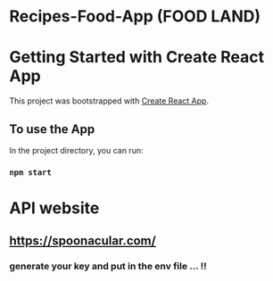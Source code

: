 # Recipes-Food-App (FOOD LAND)
# Getting Started with Create React App

This project was bootstrapped with [Create React App](https://github.com/facebook/create-react-app).

## To use the App

In the project directory, you can run:

### `npm start`
# API website
## https://spoonacular.com/
### generate your key and put in the env file ... !!
